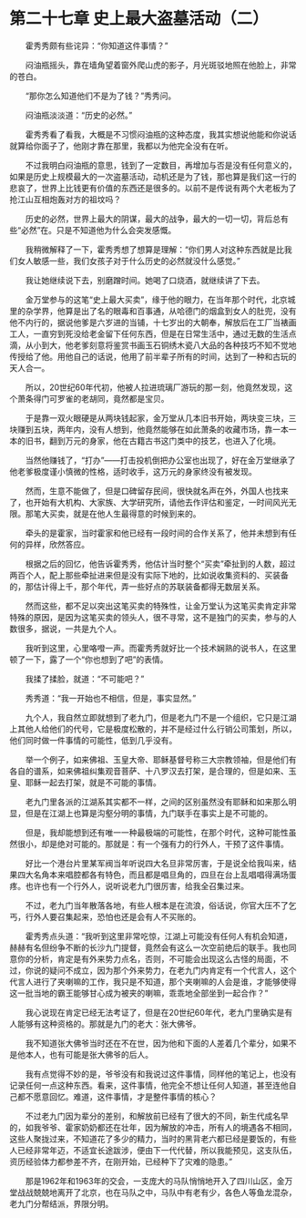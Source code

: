 # 第二十七章 史上最大盗墓活动（二）


　　霍秀秀颇有些诧异：“你知道这件事情？”

　　闷油瓶摇头，靠在墙角望着窗外爬山虎的影子，月光斑驳地照在他脸上，非常的苍白。

　　“那你怎么知道他们不是为了钱？”秀秀问。

　　闷油瓶淡淡道：“历史的必然。”

　　霍秀秀看了看我，大概是不习惯闷油瓶的这种态度，我其实想说他能和你说话就算给你面子了，他刚才靠在那里，我都以为他完全没有在听。

　　不过我明白闷油瓶的意思，钱到了一定数目，再增加与否是没有任何意义的，如果是历史上规模最大的一次盗墓活动，动机还是为了钱，那也算是我们这一行的悲哀了，世界上比钱更有价值的东西还是很多的。以前不是传说有两个大老板为了抢江山互相炮轰对方的祖坟吗？

　　历史的必然，世界上最大的阴谋，最大的战争，最大的一切一切，背后总有些“必然”在。只是不知道他为什么会突发感慨。

　　我稍微解释了一下，霍秀秀想了想算是理解：“你们男人对这种东西就是比我们女人敏感一些，我们女孩子对于什么历史的必然就没什么感觉。”

　　我让她继续说下去，别磨蹭时间。她喝了口烧酒，就继续讲了下去。

　　金万堂参与的这笔“史上最大买卖”，缘于他的眼力，在当年那个时代，北京城里的杂学界，他算是出了名的眼毒和百事通，从哈德门的烟盒到女人的肚兜，没有他不内行的，据说他爹是六岁进的当铺，十七岁出的大朝奉，解放后在工厂当裱画工人，一直穷到死没给老金留下任何东西，但是在日常生活中，通过无数的生活点滴，从小到大，他老爹刻意将鉴赏书画玉石铜绣木瓷八大品的各种技巧不知不觉地传授给了他。用他自己的话说，他用了前半辈子所有的时间，达到了一种和古玩的天人合一。

　　所以，20世纪60年代初，他被人拉进琉璃厂游玩的那一刻，他竟然发现，这个萧条得门可罗雀的老胡同，竟然都是宝贝。

　　于是靠一双火眼硬是从两块钱起家，金万堂从几本旧书开始，两块变三块，三块赚到五块，两年内，没有人想到，他竟然能够在如此萧条的收藏市场，靠一本一本的旧书，翻到万元的身家，他在古籍古书这门类中的技艺，也进入了化境。

　　当然他赚钱了，“打办”——打击投机倒把办公室也出现了，好在金万堂继承了他老爹极度谨小慎微的性格，适时收手，这万元的身家终没有被发现。

　　然而，生意不能做了，但是口碑留存民间，很快就名声在外，外国人也找来了，也开始有大机构、大家族、大学研究所，请他去作评估和鉴定，一时间风光无限。那笔大买卖，就是在他人生最得意的时候到来的。

　　牵头的是霍家，当时霍家和他已经有一段时间的合作关系了，他并未想到有任何的异样，欣然答应。

　　根据之后的回忆，他告诉霍秀秀，他估计当时整个“买卖”牵扯到的人数，超过两百个人，配上那些牵扯进来但是没有实际下地的，比如说收集资料的、买装备的，那估计得上千，那个年代，弄一些好点的苏联装备都得无数层关系。

　　然而这些，都不足以突出这笔买卖的特殊性，让金万堂认为这笔买卖肯定非常特殊的原因，是因为这笔买卖的领头人，很不寻常，这不是独门的买卖，参与的人数很多，据说，一共是九个人。

　　我听到这里，心里咯噔一声。而霍秀秀就好比一个技术娴熟的说书人，在这里顿了一下，露了一个“你也想到了吧”的表情。

　　我揉了揉脸，就道：“不可能吧？”

　　秀秀道：“我一开始也不相信，但是，事实显然。”

　　九个人，我自然立即就想到了老九门，但是老九门不是一个组织，它只是江湖上其他人给他们的代号，它是极度松散的，并不是经过什么行销公司策划，所以，他们同时做一件事情的可能性，低到几乎没有。

　　举一个例子，如来佛祖、玉皇大帝、耶稣基督号称三大宗教领袖，但是他们有各自的谱系，如来佛祖纠集观音菩萨、十八罗汉去打架，是合理的，但是如来、玉皇、耶稣一起去打架，就是不可能的事情。

　　老九门里各派的江湖系其实都不一样，之间的区别虽然没有耶稣和如来那么明显，但是在江湖上也算是沟壑分明的事情，九门联手在事实上是不可能的。

　　但是，我却能想到还有唯一一种最极端的可能性，在那个时代，这种可能性虽然很小，却是绝对可能的。那就是：有一个强有力的行外人，干预了这件事情。

　　好比一个港台片里某军阀当年听说四大名旦非常厉害，于是说全给我叫来，结果四大名角本来唱腔都各有特色，而且都是唱旦角的，四旦在台上乱唱唱得满场蛋疼。也许也有一个行外人，说听说老九门很厉害，给我全召集过来。

　　不过，老九门当年散落各地，有些人根本是在流浪，俗话说，你官大压不了乞丐，行外人要召集起来，恐怕也还是会有人不买账的。

　　霍秀秀点头道：“我听到这里非常吃惊，江湖上可能没有任何人有机会知道，赫赫有名但纷争不断的长沙九门提督，竟然会有这么一次空前绝后的联手。我也同意你的分析，肯定是有外来势力点名，否则，不可能会出现这么古怪的局面，不过，你说的疑问不成立，因为那个外来势力，在老九门内肯定有一个代言人，这个代言人进行了夹喇嘛的工作，我只是不知道，那个夹喇嘛的人会是谁，才能够使得这一批当地的霸王能够甘心成为被夹的喇嘛，乖乖地全部坐到一起合作？”

　　我心说现在肯定已经无法考证了，但是在20世纪60年代，老九门里确实是有人能够有这种资格的。那就是九门的老大：张大佛爷。

　　我不知道张大佛爷当时还在不在世，因为他和下面的人差着几个辈分，如果不是他本人，也有可能是张大佛爷的后人。

　　我有点觉得不妙的是，爷爷没有和我说过这件事情，同样他的笔记上，也没有记录任何一点这种东西。看来，这件事情，他完全不想让任何人知道，甚至连他自己都不愿意回忆。难道，这件事情，才是整件事情的核心？

　　不过老九门因为辈分的差别，和解放前已经有了很大的不同，新生代成名早的，如我爷爷、霍家奶奶都还在壮年，因为解放的冲击，所有人的境遇各不相同，这些人聚拢过来，不知道花了多少的精力，当时的黑背老六都已经是要饭的，有些人已经非常年迈，不适宜长途跋涉，便由下一代代替，所以我能预见，这支队伍，资历经验体力都参差不齐，在刚开始，已经种下了灾难的隐患。”

　　那是1962年和1963年的交会，一支庞大的马队悄悄地开入了四川山区，金万堂战战兢兢地离开了北京，也在马队之中，马队中有老有少，各色人等鱼龙混杂，老九门分帮结派，界限分明。

